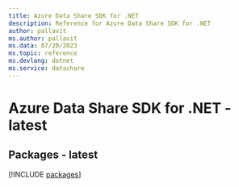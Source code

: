 ```yaml
---
title: Azure Data Share SDK for .NET
description: Reference for Azure Data Share SDK for .NET
author: pallavit
ms.author: pallavit
ms.data: 07/20/2023
ms.topic: reference
ms.devlang: dotnet
ms.service: datashare
---
```

# Azure Data Share SDK for .NET - latest
## Packages - latest
[!INCLUDE [packages](data-share-index.md)]